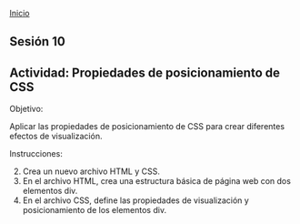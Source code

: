 <!-- No borrar o modificar -->
[Inicio](./index.md)

## Sesión 10 

## Actividad: Propiedades de posicionamiento de CSS

Objetivo:

Aplicar las propiedades de posicionamiento de CSS para crear diferentes efectos de visualización.

Instrucciones:

2. Crea un nuevo archivo HTML y CSS.
3. En el archivo HTML, crea una estructura básica de página web con dos elementos div.
4. En el archivo CSS, define las propiedades de visualización y posicionamiento de los elementos div.






